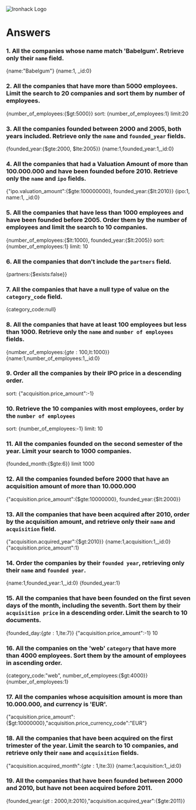 ![Ironhack Logo](https://i.imgur.com/1QgrNNw.png)

# Answers

### 1. All the companies whose name match 'Babelgum'. Retrieve only their `name` field.

{name:"Babelgum"}
{name:1, _id:0}

### 2. All the companies that have more than 5000 employees. Limit the search to 20 companies and sort them by **number of employees**.

{number_of_employees:{$gt:5000}}
sort: {number_of_employees:1}
limit:20

### 3. All the companies founded between 2000 and 2005, both years included. Retrieve only the `name` and `founded_year` fields.
{founded_year:{$gte:2000, $lte:2005}}
{name:1,founded_year:1,_id:0}
### 4. All the companies that had a Valuation Amount of more than 100.000.000 and have been founded before 2010. Retrieve only the `name` and `ipo` fields.
{"ipo.valuation_amount":{$gte:100000000}, founded_year:{$lt:2010}}
{ipo:1, name:1, _id:0}
### 5. All the companies that have less than 1000 employees and have been founded before 2005. Order them by the number of employees and limit the search to 10 companies.
{number_of_employees:{$lt:1000}, founded_year:{$lt:2005}}
sort: {number_of_employees:1}
limit: 10
### 6. All the companies that don't include the `partners` field.

{partners:{$exists:false}}

### 7. All the companies that have a null type of value on the `category_code` field.
{category_code:null}

### 8. All the companies that have at least 100 employees but less than 1000. Retrieve only the `name` and `number of employees` fields.
{number_of_employees:{$gte:100,$lt:1000}}
{name:1,number_of_employees:1,_id:0}
### 9. Order all the companies by their IPO price in a descending order.

sort: {"acquisition.price_amount":-1}

### 10. Retrieve the 10 companies with most employees, order by the `number of employees`
sort: {number_of_employees:-1}
limit: 10
### 11. All the companies founded on the second semester of the year. Limit your search to 1000 companies.
{founded_month:{$gte:6}}
limit 1000

### 12. All the companies founded before 2000 that have an acquisition amount of more than 10.000.000

{"acquisition.price_amount":{$gte:10000000}, founded_year:{$lt:2000}}

### 13. All the companies that have been acquired after 2010, order by the acquisition amount, and retrieve only their `name` and `acquisition` field.
{"acquisition.acquired_year":{$gt:2010}}
{name:1,acquisition:1,_id:0}
{"acquisition.price_amount":1}
### 14. Order the companies by their `founded year`, retrieving only their `name` and `founded year`.
{name:1,founded_year:1,_id:0}
{founded_year:1}
### 15. All the companies that have been founded on the first seven days of the month, including the seventh. Sort them by their `acquisition price` in a descending order. Limit the search to 10 documents.
{founded_day:{$gte:1,$lte:7}}
{"acquisition.price_amount":-1}
10
### 16. All the companies on the 'web' `category` that have more than 4000 employees. Sort them by the amount of employees in ascending order.
{category_code:"web", number_of_employees:{$gt:4000}}
{number_of_employees:1}
### 17. All the companies whose acquisition amount is more than 10.000.000, and currency is 'EUR'.

{"acquisition.price_amount":{$gt:10000000},"acquisition.price_currency_code":"EUR"}

### 18. All the companies that have been acquired on the first trimester of the year. Limit the search to 10 companies, and retrieve only their `name` and `acquisition` fields.
{"acquisition.acquired_month":{$gte:1,$lte:3}}
{name:1,acquisition:1,_id:0}
### 19. All the companies that have been founded between 2000 and 2010, but have not been acquired before 2011.
{founded_year:{$gt:2000,$lt:2010},"acquisition.acquired_year":{$gte:2011}}
